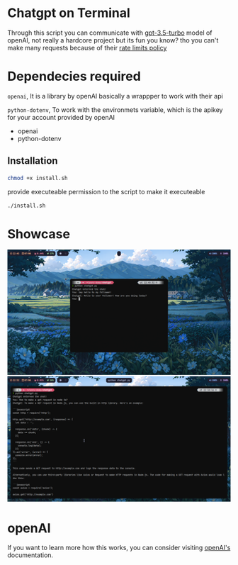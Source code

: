 
# Chatgpt on Terminal
Through this script you can communicate with [gpt-3.5-turbo](https://platform.openai.com/docs/models/gpt-3-5) model of openAI, not really a hardcore project but its fun you know? tho you can't make many requests because of their [rate limits policy](https://platform.openai.com/docs/guides/rate-limits)

# Dependecies required
`openai`, It is a library by openAI basically a wrappper to work with their api

`python-dotenv`, To work with the environmets variable, which is the apikey for your account provided by openAI
- openai
- python-dotenv

## Installation
```bash
chmod +x install.sh

```
provide executeable permission to the script to make it executeable 
```bash
./install.sh
```
# Showcase
![chatgpt](misc/chat1.png)
![chatgpt](misc/chat0.png)

# openAI
If you want to learn more how this works, you can consider visiting [openAI's](https://platform.openai.com/docs/introduction) documentation.

